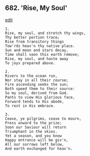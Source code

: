 
## 682.  'Rise, My Soul'
[edit](https://docs.google.com/document/d/15FuFsz6spqGucPAUKzoPMDk2KQMRZ9sv/edit?mode=html)



    1.
    Rise, my soul, and stretch thy wings,
    Thy better portion trace;
    Rise from transitory things
    Tow'rds heav'n thy native place.
    Sun and moon and stars decay,
    Time shall soon this earth remove;
    Rise, my soul, and haste away
    To joys prepared above.

    2.
    Rivers to the ocean run,
    Nor stay in all their course;
    Fire ascending seeks the sun;
    Both speed them to their source:
    So my soul, derived from God.
    Pants to view His glorious face,
    Forward tends to His abode,
    To rest in His embrace.

    3.
    Cease, ye pilgrims, cease to mourn,
    Press onward to the prize;
    Soon our Saviour will return
    Triumphant in the skies.
    Yet a season, and you know
    Happy entrance will be giv'n,
    All our sorrows left below,
    And earth exchanged for heav'n.

